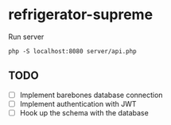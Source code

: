 # refrigerator-supreme

Run server
```
php -S localhost:8080 server/api.php
```

## TODO

- [ ] Implement barebones database connection
- [ ] Implement authentication with JWT
- [ ] Hook up the schema with the database
